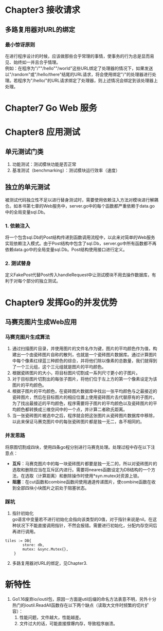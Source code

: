 # Chapter3 接收请求
## 多路复用器对URL的绑定
### 最小惊讶原则
在进行程序设计的时候，应该做那些合乎常理的事情，使事务的行为总是显而易见、始终如一并且合乎情理。  
例如：在程序为"/""/hello""/world"这些URL绑定了处理器的情况下，如果发送以"/random"或"/hello/there"结尾的URL请求，将会使用绑定"/"的处理器进行处理。若程序为"/hello/"的URL请求绑定了处理器，则上述情况会绑定到该处理器上处理。
# Chapter7 Go Web 服务
# Chapter8 应用测试
## 单元测试门类
1. 功能测试：测试模块功能是否正常
2. 基准测试（benchmarking）：测试模块运行效率（速度）
## 独立的单元测试
被测试代码独立性不足以进行替身测试时，需要使用依赖注入方法对模块进行解耦合。如本书第七章的Web服务中，server.go中的每个函数都严重依赖于data.go中的全局变量sql.Db。
### 1. 依赖注入
将一个包含sql.Db的Post结构传递到函数调用流程中，以此来对简单的Web服务实现依赖注入模式。由于Post结构中包含了sql.Db，server.go中所有函数都不再依赖data.go中的全局变量sql.Db。Post结构使用接口进行定义。
### 2. 测试替身
定义FakePost代替Post传入handleRequest中让测试模块不用去操作数据库，有利于对每个部分的独立测试。
# Chapter9 发挥Go的并发优势
## 马赛克图片生成Web应用
### 马赛克图片生成算法
1. 通过扫描图片目录，并使用图片的文件名作为键，图片的平均颜色作为值，构建出一个由瓷砖图片自称的散列，也就是一个瓷砖图片数据库。通过计算图片中每个像素红绿蓝三种颜色的综合，并将他们除以像素的总数量，我们就得到了一个三元组，这个三元组就是图片的平均颜色。
2. 根据瓷砖图片的大小，将目标图片切割成一系列尺寸更小的子图片。
3. 对于目标图片切割出的每张子图片，将他们位于左上方的第一个像素设定为该图片的平均颜色。
4. 根据子图片的平均颜色，在瓷砖图片数据库中找出一张平均颜色与之最接近的瓷砖图片，然后在目标图片的相应位置上使用瓷砖图片去代替原有的子图片。为了找出最接近的平均颜色，程序需要将子图片的平均颜色以及瓷砖图片的平均颜色都转换成三维空间中的一个点，并计算二者欧氏距离。
5. 当一张瓷砖图片被选中之后，程序就会把这张图片从瓷砖图片数据库中移除，以此来保证马赛克图片中的每张瓷砖图片都是独一无二，各不相同的。
### 并发思路
将原图切割成四块，使用四条go程分别进行马赛克处理。处理过程中存在以下注意点：  
* **互斥**：马赛克图片中的每一块瓷砖图片都要是独一无二的，所以对瓷砖图片的选取和删除应当在互斥区内进行。需要将neares函数设定为DB结构的一个方法，在选取（计算距离）和删除操作时使用*syn.mutex对资源上锁。
* **阻塞**：在cut函数和combine函数间使用通道传递图片，使combine函数在收到全部四块小块图片之前处于阻塞状态。
### 踩坑
1. 指针初始化  
go语言中变量若不进行初始化会指向该类型的0值，对于指针来说是nil。在这种状况下不能直接调用指针，不然会报错。需要进行初始化，分配内存空间后再进行调用。  
```
tiles := DB{
		store: db,
		mutex: &sync.Mutex{},
	}
```
2. 多路复用器对URL的绑定，见Chapter3.
# 新特性
1. Go1.16废弃io/ioutil包，原因一方面是util后缀的命名方法表意不明，另外十分热门的ioutil.ReadAll函数存在以下两个缺点（读取大文件时频繁的切片扩容）：  
    1. 性能问题，文件越大，性能越差。
    2. 文件过大的话，可能直接撑爆内存，导致程序崩溃。  
